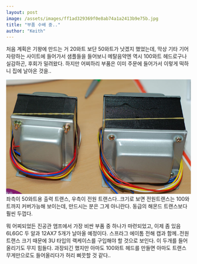 ```yaml
---
layout: post
image: /assets/images/ff1ad329369f0e8ab74a1a2413b9e75b.jpg
title: "부품 수배 중.."
author: "Keith"
---
```


처음 계획은 기왕에 만드는 거 20와트 보단 50와트가 낫겠지 했었는데, 막상 기타 기어 자랑하는 사이트에 들어가서 샘플들을 들어보니 메탈음약엔 역시 100와트 헤드로구나 실감하곤, 후회가 밀려왔다. 하지만 어찌하리 부품은 이미 주문에 들어가서 이렇게 떡하니 집에 날아온 것을..

![image](/assets/images/ff1ad329369f0e8ab74a1a2413b9e75b.jpg)
좌측이 50와트용 출력 트랜스, 우측이 전원 트랜스다..크기로 보면 전원트랜스는 100와트까지 커버가능해 보이는데, 만드시는 분은 그게 아니란다. 동급의 해몬드 트랜스보다 훨씬 두껍다. 

뭐 어찌되었든 진공관 앰프에서 가장 비싼 부품 중 하나가 마련되었고, 이제 좀 있음 6L6GC 두 알과 12AX7 5개가 날아올 예정이다. 스프라그 에이톰 전해 캡과 함께..전원 트랜스 크기 때문에 3U 타입의 랙케이스를 구입해야 할 것으로 보인다. 이 두개를 들어올리기도 무지 힘들다. 과장되긴 했지만 아마도 100와트 헤드를 만들면 아마도 트랜스 무게만으로도 들어올리다가 허리 삐끗할 것 같다..


